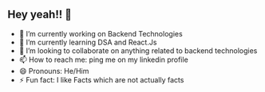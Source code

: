## Hey yeah!! 👋

- 🔭 I’m currently working on Backend Technologies
- 🌱 I’m currently learning DSA and React.Js
- 👯 I’m looking to collaborate on anything related to backend technologies
- 📫 How to reach me: ping me on my linkedin profile
- 😄 Pronouns: He/Him
- ⚡ Fun fact: I like Facts which are not actually facts

